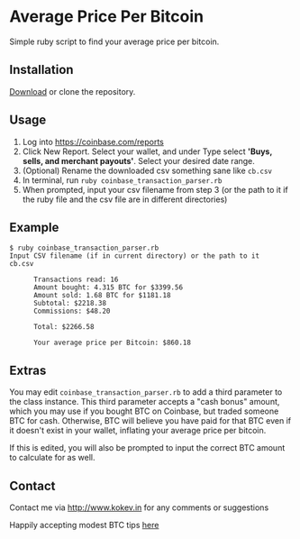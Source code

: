 # Average Price Per Bitcoin

Simple ruby script to find your average price per bitcoin.

## Installation
[Download](https://github.com/heyimkko/average_price_per_bitcoin/archive/master.zip) or clone the repository.

## Usage

1. Log into https://coinbase.com/reports
2. Click New Report. Select your wallet, and under Type select **'Buys, sells, and merchant payouts'**. Select your desired date range.
3. (Optional) Rename the downloaded csv something sane like `cb.csv`
4. In terminal, run 
    `ruby coinbase_transaction_parser.rb`
5. When prompted, input your csv filename from step 3 (or the path to it if the ruby file and the csv file are in different directories)

## Example
```shell
$ ruby coinbase_transaction_parser.rb
Input CSV filename (if in current directory) or the path to it
cb.csv

      Transactions read: 16
      Amount bought: 4.315 BTC for $3399.56
      Amount sold: 1.68 BTC for $1181.18
      Subtotal: $2218.38
      Commissions: $48.20

      Total: $2266.58

      Your average price per Bitcoin: $860.18
```

## Extras

You may edit `coinbase_transaction_parser.rb` to add a third parameter to the class instance. This third parameter accepts a "cash bonus" amount, which you may use if you bought BTC on Coinbase, but traded someone BTC for cash. Otherwise, BTC will believe you have paid for that BTC even if it doesn't exist in your wallet, inflating your average price per bitcoin.

If this is edited, you will also be prompted to input the correct BTC amount to calculate for as well.

## Contact

Contact me via http://www.kokev.in for any comments or suggestions

Happily accepting modest BTC tips [here](https://coinbase.com/kko)